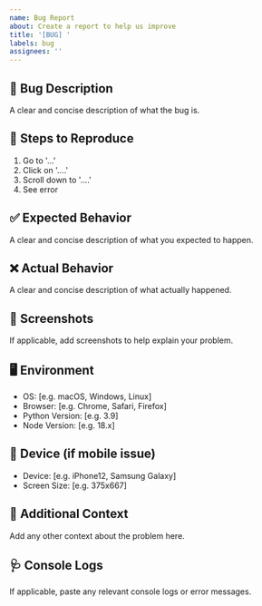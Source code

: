 ```yaml
---
name: Bug Report
about: Create a report to help us improve
title: '[BUG] '
labels: bug
assignees: ''
---
```


## 🐛 Bug Description
A clear and concise description of what the bug is.

## 🔄 Steps to Reproduce
1. Go to '...'
2. Click on '....'
3. Scroll down to '....'
4. See error

## ✅ Expected Behavior
A clear and concise description of what you expected to happen.

## ❌ Actual Behavior
A clear and concise description of what actually happened.

## 📸 Screenshots
If applicable, add screenshots to help explain your problem.

## 🖥️ Environment
- OS: [e.g. macOS, Windows, Linux]
- Browser: [e.g. Chrome, Safari, Firefox]
- Python Version: [e.g. 3.9]
- Node Version: [e.g. 18.x]

## 📱 Device (if mobile issue)
- Device: [e.g. iPhone12, Samsung Galaxy]
- Screen Size: [e.g. 375x667]

## 🔧 Additional Context
Add any other context about the problem here.

## 🩺 Console Logs
If applicable, paste any relevant console logs or error messages.
